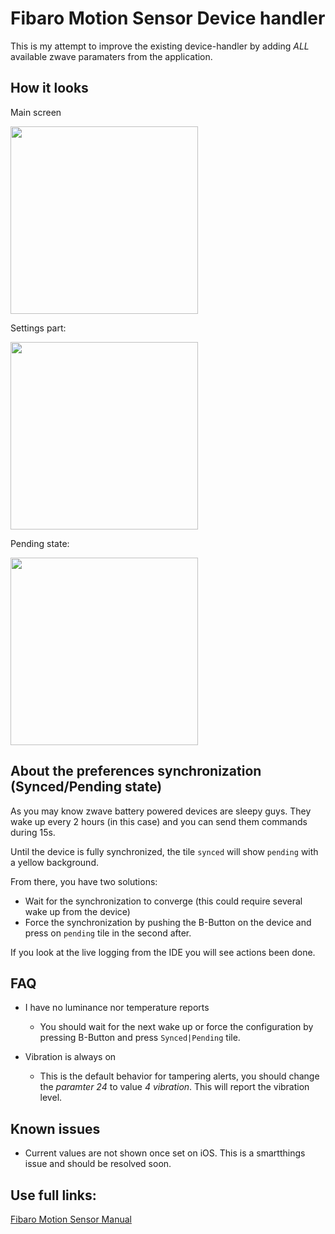 # Fibaro Motion Sensor Device handler

This is my attempt to improve the existing device-handler by adding *ALL* available zwave paramaters from the application.

## How it looks

Main screen

<img src="https://dl.dropboxusercontent.com/u/2663552/Github/Smartthings/FibaroMotionSensor/thumb_IMG_0399_1024.jpg" width="300px">

Settings part:

<img src="https://dl.dropboxusercontent.com/u/2663552/Github/Smartthings/FibaroMotionSensor/thumb_IMG_0400_1024.jpg" width="300px">

Pending state:

<img src="https://dl.dropboxusercontent.com/u/2663552/Github/Smartthings/FibaroMotionSensor/thumb_IMG_0401_1024.jpg" width="300px">

## About the preferences synchronization (Synced/Pending state)

As you may know zwave battery powered devices are sleepy guys. They wake up every 2 hours (in this case) and you can send them commands during 15s.

Until the device is fully synchronized, the tile ``synced`` will show ``pending`` with a yellow background.

From there, you have two solutions:

- Wait for the synchronization to converge (this could require several wake up from the device)
- Force the synchronization by pushing the B-Button on the device and press on ``pending`` tile in the second after.

If you look at the live logging from the IDE you will see actions been done.

## FAQ

- I have no luminance nor temperature reports
    + You should wait for the next wake up or force the configuration by pressing B-Button and press ``Synced|Pending`` tile.

- Vibration is always on
    + This is the default behavior for tampering alerts, you should change the *paramter 24* to value *4* *vibration*. This will report the vibration level.

## Known issues

- Current values are not shown once set on iOS. This is a smartthings issue and should be resolved soon.

## Use full links:

[Fibaro Motion Sensor Manual](http://www.fibaro.com/manuals/en/Motion-Sensor/Motion-Sensor_EN_5.3.14.pdf)